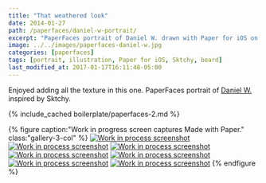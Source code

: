 ```yaml
---
title: "That weathered look"
date: 2014-01-27
path: /paperfaces/daniel-w-portrait/
excerpt: "PaperFaces portrait of Daniel W. drawn with Paper for iOS on an iPad."
image: ../../images/paperfaces-daniel-w.jpg
categories: [paperfaces]
tags: [portrait, illustration, Paper for iOS, Sktchy, beard]
last_modified_at: 2017-01-17T16:11:48-05:00
---
```


Enjoyed adding all the texture in this one. PaperFaces portrait of [Daniel W.](https://sktchy.com/Uc5fXc) inspired by Sktchy.

{% include_cached boilerplate/paperfaces-2.md %}

{% figure caption:"Work in progress screen captures Made with Paper." class:"gallery-3-col" %}
[![Work in process screenshot](../../images/paperfaces-daniel-w-process-1-600.jpg)](../../images/paperfaces-daniel-w-process-1-lg.jpg)
[![Work in process screenshot](../../images/paperfaces-daniel-w-process-2-600.jpg)](../../images/paperfaces-daniel-w-process-2-lg.jpg)
[![Work in process screenshot](../../images/paperfaces-daniel-w-process-3-600.jpg)](../../images/paperfaces-daniel-w-process-3-lg.jpg)
[![Work in process screenshot](../../images/paperfaces-daniel-w-process-4-600.jpg)](../../images/paperfaces-daniel-w-process-4-lg.jpg)
[![Work in process screenshot](../../images/paperfaces-daniel-w-process-5-600.jpg)](../../images/paperfaces-daniel-w-process-5-lg.jpg)
[![Work in process screenshot](../../images/paperfaces-daniel-w-process-6-600.jpg)](../../images/paperfaces-daniel-w-process-6-lg.jpg)
[![Work in process screenshot](../../images/paperfaces-daniel-w-process-7-600.jpg)](../../images/paperfaces-daniel-w-process-7-lg.jpg)
{% endfigure %}
